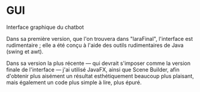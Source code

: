 # GUI
Interface graphique du chatbot

Dans sa première version, que l'on trouvera dans "laraFinal", l'interface est rudimentaire ; elle a été conçu à l'aide des outils rudimentaires de Java (swing et awt).

Dans sa version la plus récente — qui devrait s'imposer comme la version finale de l'interface — j'ai utilisé JavaFX, ainsi que Scene Builder, afin d'obtenir plus aisément un résultat esthétiquement beaucoup plus plaisant, mais également un code plus simple à lire, plus épuré.
